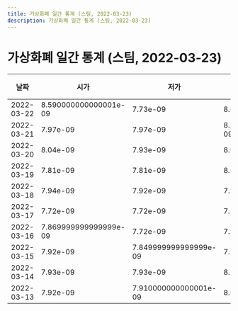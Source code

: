 ```yaml
---
title: 가상화폐 일간 통계 (스팀, 2022-03-23)
description: 가상화폐 일간 통계 (스팀, 2022-03-23)
---
```



가상화폐 일간 통계 (스팀, 2022-03-23)
===

|날짜|시가|저가|고가|종가|비고|
|--|--|--|--|--|--|
|2022-03-22|8.590000000000001e-09|7.73e-09|8.65e-09|8.1e-09|    |
|2022-03-21|7.97e-09|7.97e-09|8.250000000000001e-09|8.250000000000001e-09|    |
|2022-03-20|8.04e-09|7.93e-09|8.05e-09|7.93e-09|    |
|2022-03-19|7.81e-09|7.81e-09|8.08e-09|8.07e-09|    |
|2022-03-18|7.94e-09|7.92e-09|7.94e-09|7.94e-09|    |
|2022-03-17|7.72e-09|7.72e-09|7.94e-09|7.94e-09|    |
|2022-03-16|7.869999999999999e-09|7.72e-09|7.92e-09|7.72e-09|    |
|2022-03-15|7.92e-09|7.849999999999999e-09|7.97e-09|7.95e-09|    |
|2022-03-14|7.93e-09|7.93e-09|8.15e-09|8.15e-09|    |
|2022-03-13|7.92e-09|7.910000000000001e-09|8.04e-09|8.04e-09|    |
